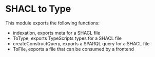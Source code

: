 # SHACL to Type

This module exports the following functions:

- indexation, exports meta for a SHACL file
- ToType, exports TypeScripts types for a SHACL file
- createConstructQuery, exports a SPARQL query for a SHACL file
- ToFile, exports a file that can be consumed by a frontend